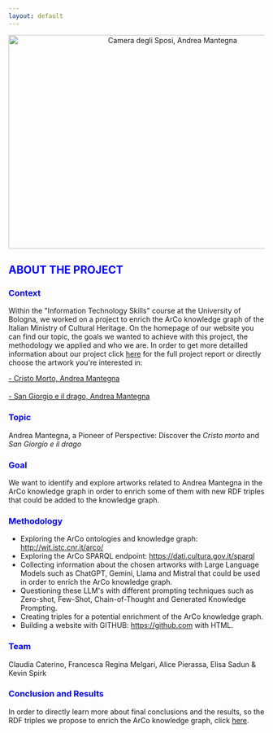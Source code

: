 ```yaml
---
layout: default
---
```


<div style="text-align: center;">
  <img src="https://github.com/KevinITS-site/KevinITS-site.github.io/assets/172382434/0aea0f8e-2834-4747-a4cb-6e68bcf779c8" alt="Camera degli Sposi, Andrea Mantegna" width="630" height="420">
</div>

<h2 style="color: blue;">ABOUT THE PROJECT</h2>

<h3 style="color: blue;">Context</h3>

Within the "Information Technology Skills" course at the University of Bologna, we worked on a project to enrich the ArCo knowledge graph of the Italian Ministry of Cultural Heritage. On the homepage of our website you can find our topic, the goals we wanted to achieve with this project, the methodology we applied and who we are. In order to get more detailled information about our project click [here](another-page.md) for the full project report or directly choose the artwork you're interested in:

<a href="https://kevinits-site.github.io/another-page.html#custom-anchor">- Cristo Morto, Andrea Mantegna</a>

<div style="margin-top: 18px;"></div>

<a href="https://kevinits-site.github.io/another-page.html#c-anchor">- San Giorgio e il drago, Andrea Mantegna</a>

<h3 style="color: blue;">Topic</h3> 

Andrea Mantegna, a Pioneer of Perspective: Discover the _Cristo morto_ and _San Giorgio e il drago_ 

<h3 style="color: blue;">Goal</h3>

We want to identify and explore artworks related to Andrea Mantegna in the ArCo knowledge graph in order to enrich some of them with new RDF triples that could be added to the knowledge graph.

<h3 style="color: blue;">Methodology</h3>

- Exploring the ArCo ontologies and knowledge graph: <http://wit.istc.cnr.it/arco/>
- Exploring the ArCo SPARQL endpoint: <https://dati.cultura.gov.it/sparql>
- Collecting information about the chosen artworks with Large Language Models such as ChatGPT, Gemini, Llama and Mistral that could be used in order to enrich the ArCo knowledge graph.
- Questioning these LLM's with different prompting techniques such as Zero-shot, Few-Shot, Chain-of-Thought and Generated Knowledge Prompting.
- Creating triples for a potential enrichment of the ArCo knowledge graph.
- Building a website with GITHUB: <https://github.com> with HTML.


<h3 style="color: blue;">Team</h3>

Claudia Caterino, Francesca Regina Melgari, Alice Pierassa, Elisa Sadun & Kevin Spirk 

<h3 style="color: blue;">Conclusion and Results</h3>

In order to directly learn more about final conclusions and the results, so the RDF triples we propose to enrich the ArCo knowledge graph, click [here](triples.md).

<div style="margin-top: 20px;"></div>  







